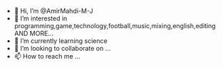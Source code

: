 - 👋 Hi, I’m @AmirMahdi-M-J
- 👀 I’m interested in programming,game,technology,football,music,mixing,english,editing AND MORE...
- 🌱 I’m currently learning science
- 💞️ I’m looking to collaborate on ...
- 📫 How to reach me ...

<!---
AmirMahdi-M-J/AmirMahdi-M-J is a ✨ special ✨ repository because its `README.md` (this file) appears on your GitHub profile.
You can click the Preview link to take a look at your changes.
--->
